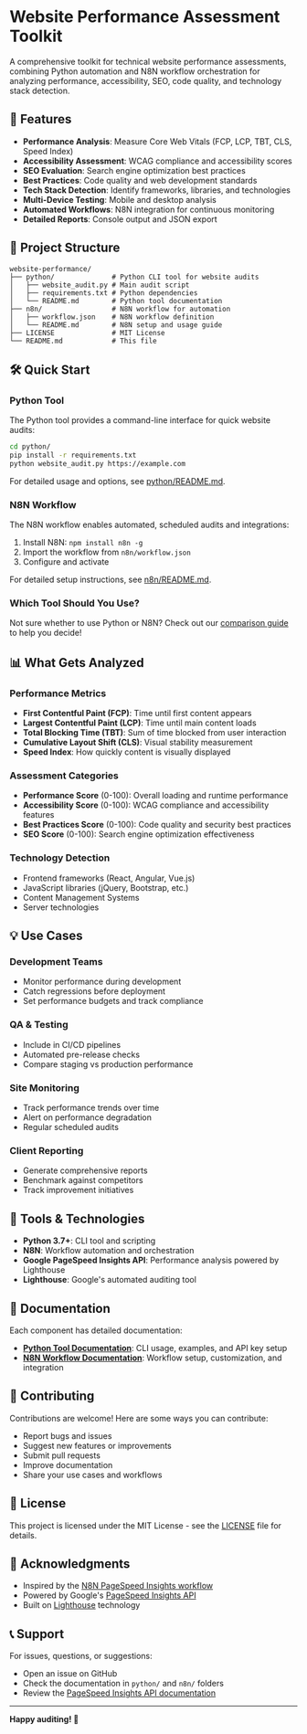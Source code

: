 # Website Performance Assessment Toolkit

A comprehensive toolkit for technical website performance assessments, combining Python automation and N8N workflow orchestration for analyzing performance, accessibility, SEO, code quality, and technology stack detection.

## 🚀 Features

- **Performance Analysis**: Measure Core Web Vitals (FCP, LCP, TBT, CLS, Speed Index)
- **Accessibility Assessment**: WCAG compliance and accessibility scores
- **SEO Evaluation**: Search engine optimization best practices
- **Best Practices**: Code quality and web development standards
- **Tech Stack Detection**: Identify frameworks, libraries, and technologies
- **Multi-Device Testing**: Mobile and desktop analysis
- **Automated Workflows**: N8N integration for continuous monitoring
- **Detailed Reports**: Console output and JSON export

## 📁 Project Structure

```
website-performance/
├── python/              # Python CLI tool for website audits
│   ├── website_audit.py # Main audit script
│   ├── requirements.txt # Python dependencies
│   └── README.md        # Python tool documentation
├── n8n/                 # N8N workflow for automation
│   ├── workflow.json    # N8N workflow definition
│   └── README.md        # N8N setup and usage guide
├── LICENSE              # MIT License
└── README.md            # This file
```

## 🛠️ Quick Start

### Python Tool

The Python tool provides a command-line interface for quick website audits:

```bash
cd python/
pip install -r requirements.txt
python website_audit.py https://example.com
```

For detailed usage and options, see [python/README.md](python/README.md).

### N8N Workflow

The N8N workflow enables automated, scheduled audits and integrations:

1. Install N8N: `npm install n8n -g`
2. Import the workflow from `n8n/workflow.json`
3. Configure and activate

For detailed setup instructions, see [n8n/README.md](n8n/README.md).

### Which Tool Should You Use?

Not sure whether to use Python or N8N? Check out our [comparison guide](COMPARISON.md) to help you decide!

## 📊 What Gets Analyzed

### Performance Metrics
- **First Contentful Paint (FCP)**: Time until first content appears
- **Largest Contentful Paint (LCP)**: Time until main content loads
- **Total Blocking Time (TBT)**: Sum of time blocked from user interaction
- **Cumulative Layout Shift (CLS)**: Visual stability measurement
- **Speed Index**: How quickly content is visually displayed

### Assessment Categories
- **Performance Score** (0-100): Overall loading and runtime performance
- **Accessibility Score** (0-100): WCAG compliance and accessibility features
- **Best Practices Score** (0-100): Code quality and security best practices
- **SEO Score** (0-100): Search engine optimization effectiveness

### Technology Detection
- Frontend frameworks (React, Angular, Vue.js)
- JavaScript libraries (jQuery, Bootstrap, etc.)
- Content Management Systems
- Server technologies

## 💡 Use Cases

### Development Teams
- Monitor performance during development
- Catch regressions before deployment
- Set performance budgets and track compliance

### QA & Testing
- Include in CI/CD pipelines
- Automated pre-release checks
- Compare staging vs production performance

### Site Monitoring
- Track performance trends over time
- Alert on performance degradation
- Regular scheduled audits

### Client Reporting
- Generate comprehensive reports
- Benchmark against competitors
- Track improvement initiatives

## 🔧 Tools & Technologies

- **Python 3.7+**: CLI tool and scripting
- **N8N**: Workflow automation and orchestration
- **Google PageSpeed Insights API**: Performance analysis powered by Lighthouse
- **Lighthouse**: Google's automated auditing tool

## 📖 Documentation

Each component has detailed documentation:

- **[Python Tool Documentation](python/README.md)**: CLI usage, examples, and API key setup
- **[N8N Workflow Documentation](n8n/README.md)**: Workflow setup, customization, and integration

## 🤝 Contributing

Contributions are welcome! Here are some ways you can contribute:

- Report bugs and issues
- Suggest new features or improvements
- Submit pull requests
- Improve documentation
- Share your use cases and workflows

## 📄 License

This project is licensed under the MIT License - see the [LICENSE](LICENSE) file for details.

## 🙏 Acknowledgments

- Inspired by the [N8N PageSpeed Insights workflow](https://n8n.io/workflows/6166-automate-website-performance-analysis-and-comparison-using-gemini-and-pagespeed-insights/)
- Powered by Google's [PageSpeed Insights API](https://developers.google.com/speed/docs/insights/v5/get-started)
- Built on [Lighthouse](https://developer.chrome.com/docs/lighthouse/) technology

## 📞 Support

For issues, questions, or suggestions:
- Open an issue on GitHub
- Check the documentation in `python/` and `n8n/` folders
- Review the [PageSpeed Insights API documentation](https://developers.google.com/speed/docs/insights/v5/get-started)

---

**Happy auditing! 🎯**
